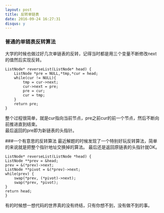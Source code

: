 ```yaml
---
layout: post
title: 反转单链表
date: 2016-09-24 16:27:31
disqus: y
---
```

### 普通的单链表反转算法
大学的时候也做过好几次单链表的反转，记得当时都是用三个变量不断修改next的值然后实现反转。

    ListNode* reverseList(ListNode* head) {
        ListNode *pre = NULL,*tmp,*cur = head;
        while(cur != NULL){
            tmp = cur->next;
            cur->next = pre;
            pre = cur;
            cur = tmp;
        }
        return pre;
    }   
    
整个过程很简单，就是cur指向当前节点，pre之前cur的前一个节点，然后不断向前推进直到结束。  
最后返回的pre即为新链表的头指针。  

###一个有意思的反转算法
最近解题的时候发现了一个特别好玩反转算法，简单的来说就是把整个指针地址交换掉的算法。
最后还是返回原链表的头指针就OK。

    ListNode* reverseList(ListNode *head) {
    ListNode **prev = &head;
    prev = &(*prev)->next;
    ListNode **pivot = &(*prev)->next;
    while(prev) {
        swap(*prev, (*pivot)->next);
        swap(*prev, *pivot);
    }
    return head;
    }
   
有的时候想一想代码的世界真的没有终结，只有你想不到，没有做不到的事。
